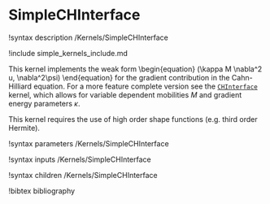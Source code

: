 # SimpleCHInterface

!syntax description /Kernels/SimpleCHInterface

!include simple_kernels_include.md

This kernel implements the weak form
\begin{equation}
(\kappa M \nabla^2 u, \nabla^2\psi)
\end{equation}
for the gradient contribution in the Cahn-Hilliard equation. For a more feature complete
version see the [`CHInterface`](/CHInterface.md) kernel, which allows for variable
dependent mobilities $M$ and gradient energy parameters $\kappa$.

This kernel requires the use of high order shape functions (e.g. third order Hermite).

!syntax parameters /Kernels/SimpleCHInterface

!syntax inputs /Kernels/SimpleCHInterface

!syntax children /Kernels/SimpleCHInterface

!bibtex bibliography
